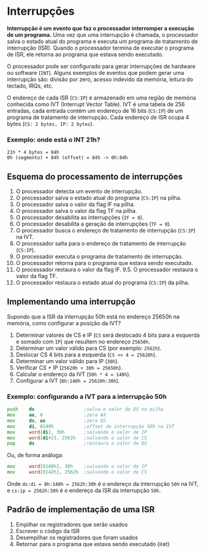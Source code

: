 # Interrupções

**Interrupção é um evento que faz o processador interromper a execução de um programa.** Uma vez que uma interrupção é chamada, o processador salva o estado atual do programa e executa um programa de tratamento de interrupção (ISR). Quando o processador termina de executar o programa de ISR, ele retorna ao programa que estava sendo executado.

O processador pode ser configurado para gerar interrupções de hardware ou software (`INT`). Alguns exemplos de eventos que podem gerar uma interrupção são: divisão por zero, acesso indevido da memória, leitura do teclado, IRQs, etc.

O endereço de cada ISR (`CS:IP`) é armazenado em uma região de memória conhecida como IVT (Interrupt Vector Table). IVT é uma tabela de 256 entradas, cada entrada contém um endereço de 16 bits (`CS:IP`) de um programa de tratamento de interrupção. Cada endereço de ISR ocupa 4 bytes (`CS: 2 bytes, IP: 2 bytes`).

### Exemplo: onde está o INT 21h?
```
21h * 4 bytes = 84h
0h (segmento) + 84h (offset) = 84h -> 0h:84h
```

## Esquema do processamento de interrupções

1. O processador detecta um evento de interrupção.
2. O processador salva o estado atual do programa (`CS:IP`) na pilha.
3. O processador salva o valor da flag IF na pilha.
4. O processador salva o valor da flag TF na pilha.
5. O processador desabilita as interrupções (`IF = 0`).
6. O processador desabilita a geração de interrupções (`TF = 0`).
7. O processador busca o endereço de tratamento de interrupção (`CS:IP`) na IVT.
8. O processador salta para o endereço de tratamento de interrupção (`CS:IP`).
9. O processador executa o programa de tratamento de interrupção.
10. O processador retorna para o programa que estava sendo executado.
11. O processador restaura o valor da flag IF.
9.5. O processador restaura o valor da flag TF.
12. O processador restaura o estado atual do programa (`CS:IP`) da pilha.

## Implementando uma interrupção

Supondo que a ISR da interrupção 50h está no endereço 25650h na memória, como configurar a posição da IVT?

1. Determinar valores de CS e IP (`CS` será deslocado 4 bits para a esquerda e somado com `IP`) que resultem no endereço `25650h`.
2. Determinar um valor válido para CS (por exemplo: `2562h`).
3. Deslocar CS 4 bits para a esquerda (`CS << 4 = 25620h`).
4. Determinar um valor válido para IP (`30h`).
5. Verificar CS + IP (`25620h + 30h = 25650h`).
6. Calcular o endereço da IVT (`50h * 4 = 140h`).
7. Configurar a IVT (`0h:140h = 25620h:30h`).

### Exemplo: configurando a IVT para a interrupção 50h
```asm
push    ds                  ;salva o valor de DS na pilha
mov     ax, 0               ;zera AX
mov     ds, ax              ;zera DS
mov     di, 0140h           ;offset da interrupção 50h na IVT
mov     word[di], 30h       ;salvando o valor de IP
mov     word[di+2], 2562h   ;salvando o valor de CS
pop     ds                  ;restaura o valor de DS
```

Ou, de forma análoga:
```asm
mov     word[0140h], 30h    ;salvando o valor de IP
mov     word[0142h], 2562h  ;salvando o valor de CS
```
Onde `ds:di = 0h:140h = 2562h:30h` é o endereço da interrupção `50h` na IVT, e `cs:ip = 2562h:30h` é o endereço da ISR da interrupção `50h`.

## Padrão de implementação de uma ISR

1. Empilhar os registradores que serão usados
2. Escrever o código da ISR
3. Desempilhar os registradores que foram usados
4. Retornar para o programa que estava sendo executado (iret)
